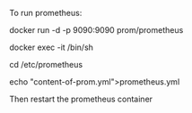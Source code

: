 To run prometheus:

docker run -d -p 9090:9090 prom/prometheus

docker exec -it <container-id> /bin/sh

cd /etc/prometheus

echo "content-of-prom.yml">prometheus.yml

Then restart the prometheus container
